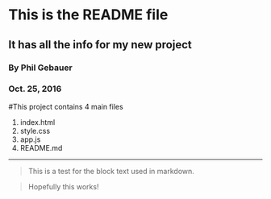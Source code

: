 # This is the README file
## It has all the info for my new project
### By Phil Gebauer
### Oct. 25, 2016



#This project contains 4 main files

 1. index.html
 2. style.css
 3. app.js
 4. README.md


 ***

 > This is a test for the block text used in markdown.

 > Hopefully this works!

